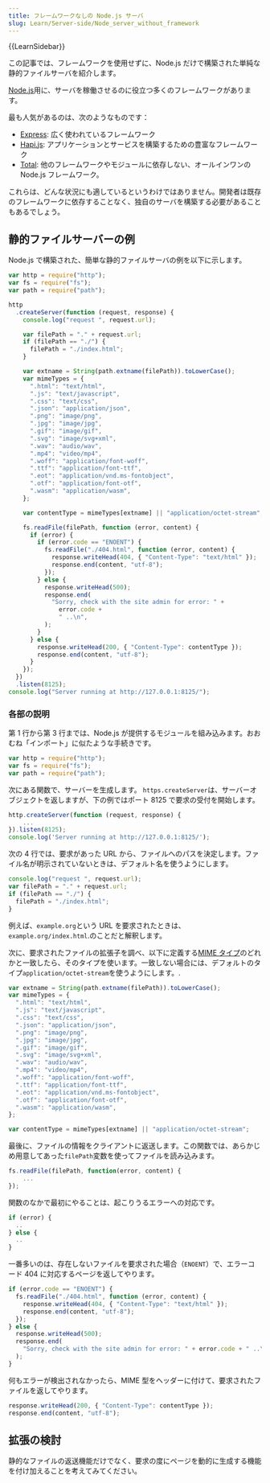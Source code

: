```yaml
---
title: フレームワークなしの Node.js サーバ
slug: Learn/Server-side/Node_server_without_framework
---
```


{{LearnSidebar}}

この記事では、フレームワークを使用せずに、Node.js だけで構築された単純な静的ファイルサーバを紹介します。

[Node.js](https://nodejs.org/en/)用に、サーバを稼働させるのに役立つ多くのフレームワークがあります。

最も人気があるのは、次のようなものです：

- [Express](http://expressjs.com/): 広く使われているフレームワーク
- [Hapi.js](https://hapijs.com/): アプリケーションとサービスを構築するための豊富なフレームワーク
- [Total](https://www.totaljs.com/): 他のフレームワークやモジュールに依存しない、オールインワンの Node.js フレームワーク。

これらは、どんな状況にも適しているというわけではありません。開発者は既存のフレームワークに依存することなく、独自のサーバを構築する必要があることもあるでしょう。

## 静的ファイルサーバーの例

Node.js で構築された、簡単な静的ファイルサーバの例を以下に示します。

```js
var http = require("http");
var fs = require("fs");
var path = require("path");

http
  .createServer(function (request, response) {
    console.log("request ", request.url);

    var filePath = "." + request.url;
    if (filePath == "./") {
      filePath = "./index.html";
    }

    var extname = String(path.extname(filePath)).toLowerCase();
    var mimeTypes = {
      ".html": "text/html",
      ".js": "text/javascript",
      ".css": "text/css",
      ".json": "application/json",
      ".png": "image/png",
      ".jpg": "image/jpg",
      ".gif": "image/gif",
      ".svg": "image/svg+xml",
      ".wav": "audio/wav",
      ".mp4": "video/mp4",
      ".woff": "application/font-woff",
      ".ttf": "application/font-ttf",
      ".eot": "application/vnd.ms-fontobject",
      ".otf": "application/font-otf",
      ".wasm": "application/wasm",
    };

    var contentType = mimeTypes[extname] || "application/octet-stream";

    fs.readFile(filePath, function (error, content) {
      if (error) {
        if (error.code == "ENOENT") {
          fs.readFile("./404.html", function (error, content) {
            response.writeHead(404, { "Content-Type": "text/html" });
            response.end(content, "utf-8");
          });
        } else {
          response.writeHead(500);
          response.end(
            "Sorry, check with the site admin for error: " +
              error.code +
              " ..\n",
          );
        }
      } else {
        response.writeHead(200, { "Content-Type": contentType });
        response.end(content, "utf-8");
      }
    });
  })
  .listen(8125);
console.log("Server running at http://127.0.0.1:8125/");
```

### 各部の説明

第 1 行から第 3 行までは、Node.js が提供するモジュールを組み込みます。おおむね「インポート」に似たような手続きです。

```js
var http = require("http");
var fs = require("fs");
var path = require("path");
```

次にある関数で、サーバーを生成します。 `https.createServer`は、サーバーオブジェクトを返しますが、下の例ではポート 8125 で要求の受付を開始します。

```js
http.createServer(function (request, response) {
    ...
}).listen(8125);
console.log('Server running at http://127.0.0.1:8125/');
```

次の 4 行では、要求があった URL から、ファイルへのパスを決定します。ファイル名が明示されていないときは、デフォルト名を使うようにします。

```js
console.log("request ", request.url);
var filePath = "." + request.url;
if (filePath == "./") {
  filePath = "./index.html";
}
```

例えば、`example.org`という URL を要求されたときは、`example.org/index.html`.のことだと解釈します。

次に、要求されたファイルの拡張子を調べ、以下に定義する[MIME タイプ](/ja/docs/Web/HTTP/Basics_of_HTTP/MIME_types)のどれかと一致したら、そのタイプを使います。一致しない場合には、デフォルトのタイプ`application/octet-stream`を使うようにします。.

```js
var extname = String(path.extname(filePath)).toLowerCase();
var mimeTypes = {
  ".html": "text/html",
  ".js": "text/javascript",
  ".css": "text/css",
  ".json": "application/json",
  ".png": "image/png",
  ".jpg": "image/jpg",
  ".gif": "image/gif",
  ".svg": "image/svg+xml",
  ".wav": "audio/wav",
  ".mp4": "video/mp4",
  ".woff": "application/font-woff",
  ".ttf": "application/font-ttf",
  ".eot": "application/vnd.ms-fontobject",
  ".otf": "application/font-otf",
  ".wasm": "application/wasm",
};

var contentType = mimeTypes[extname] || "application/octet-stream";
```

最後に、ファイルの情報をクライアントに返送します。この関数では、あらかじめ用意してあった`filePath`変数を使ってファイルを読み込みます。

```js
fs.readFile(filePath, function(error, content) {
    ...
});
```

関数のなかで最初にやることは、起こりうるエラーへの対応です。

```js
if (error) {
  ..
} else {
  ..
}
```

一番多いのは、存在しないファイルを要求された場合（`ENOENT`）で、エラーコード 404 に対応するページを返してやります。

```js
if (error.code == "ENOENT") {
  fs.readFile("./404.html", function (error, content) {
    response.writeHead(404, { "Content-Type": "text/html" });
    response.end(content, "utf-8");
  });
} else {
  response.writeHead(500);
  response.end(
    "Sorry, check with the site admin for error: " + error.code + " ..\n",
  );
}
```

何もエラーが検出されなかったら、MIME 型をヘッダーに付けて、要求されたファイルを返してやります。

```js
response.writeHead(200, { "Content-Type": contentType });
response.end(content, "utf-8");
```

## 拡張の検討

静的なファイルの返送機能だけでなく、要求の度にページを動的に生成する機能を付け加えることを考えてみてください。
